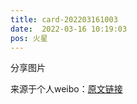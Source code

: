 ```yaml
---
title: card-202203161003
date:  2022-03-16 10:19:03
pos: 火星
---
```

分享图片 

来源于个人weibo：[原文链接](https://m.weibo.cn/status/LjY2bzWMJ?mblogid=LjY2bzWMJ)